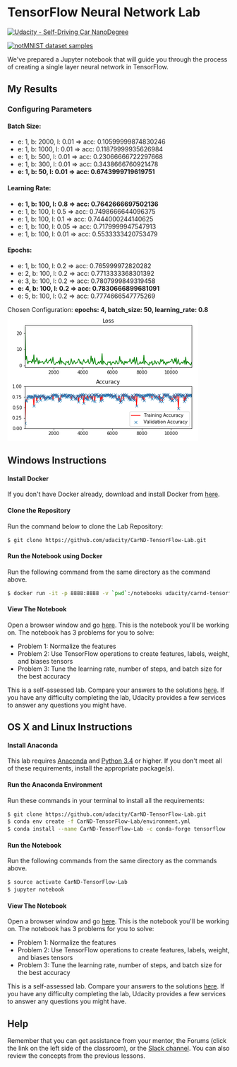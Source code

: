 # TensorFlow Neural Network Lab
[![Udacity - Self-Driving Car NanoDegree](https://s3.amazonaws.com/udacity-sdc/github/shield-carnd.svg)](http://www.udacity.com/drive)

[<img src="http://yaroslavvb.com/upload/notMNIST/nmn.png" alt="notMNIST dataset samples" />](http://yaroslavvb.blogspot.com/2011/09/notmnist-dataset.html)

We've prepared a Jupyter notebook that will guide you through the process of creating a single layer neural network in TensorFlow.

## My Results
### Configuring Parameters
#### Batch Size:
* e: 1, b: 2000, l: 0.01 => acc: 0.10599999874830246
* e: 1, b: 1000, l: 0.01 => acc: 0.11879999935626984
* e: 1, b: 500, l: 0.01 => acc: 0.23066666722297668
* e: 1, b: 300, l: 0.01 => acc: 0.3438666760921478
* __e: 1, b: 50, l: 0.01 => acc: 0.6743999719619751__

#### Learning Rate:
* __e: 1, b: 100, l: 0.8 => acc: 0.7642666697502136__
* e: 1, b: 100, l: 0.5 => acc: 0.7498666644096375
* e: 1, b: 100, l: 0.1 => acc: 0.7444000244140625
* e: 1, b: 100, l: 0.05 => acc: 0.7179999947547913
* e: 1, b: 100, l: 0.01 => acc: 0.5533333420753479

#### Epochs:
* e: 1, b: 100, l: 0.2 => acc: 0.765999972820282
* e: 2, b: 100, l: 0.2 => acc: 0.7713333368301392
* e: 3, b: 100, l: 0.2 => acc: 0.7807999849319458
* __e: 4, b: 100, l: 0.2 => acc: 0.7830666899681091__
* e: 5, b: 100, l: 0.2 => acc: 0.7774666547775269

Chosen Configuration:
__epochs: 4, batch_size: 50, learning_rate: 0.8__
![Selected Configuration](./graphs/conf_e4_b50_l0.8.png)

## Windows Instructions
#### Install Docker
If you don't have Docker already, download and install Docker from [here](https://docs.docker.com/engine/installation/windows/).
#### Clone the Repository
Run the command below to clone the Lab Repository:
```sh
$ git clone https://github.com/udacity/CarND-TensorFlow-Lab.git
```
#### Run the Notebook using Docker
Run the following command from the same directory as the command above.
```sh
$ docker run -it -p 8888:8888 -v `pwd`:/notebooks udacity/carnd-tensorflow-lab
```
#### View The Notebook
Open a browser window and go [here](http://localhost:8888/notebooks/CarND-TensorFlow-Lab/lab.ipynb).  This is the notebook you'll be working on.  The notebook has 3 problems for you to solve:
 - Problem 1: Normalize the features
 - Problem 2: Use TensorFlow operations to create features, labels, weight, and biases tensors
 - Problem 3: Tune the learning rate, number of steps, and batch size for the best accuracy

This is a self-assessed lab.  Compare your answers to the solutions [here](https://github.com/udacity/CarND-TensorFlow-Lab/blob/master/solutions.ipynb).  If you have any difficulty completing the lab, Udacity provides a few services to answer any questions you might have.

## OS X and Linux Instructions
#### Install Anaconda
This lab requires [Anaconda](https://www.continuum.io/downloads) and [Python 3.4](https://www.python.org/downloads/) or higher. If you don't meet all of these requirements, install the appropriate package(s).
#### Run the Anaconda Environment
Run these commands in your terminal to install all the requirements:
```sh
$ git clone https://github.com/udacity/CarND-TensorFlow-Lab.git
$ conda env create -f CarND-TensorFlow-Lab/environment.yml
$ conda install --name CarND-TensorFlow-Lab -c conda-forge tensorflow
```
#### Run the Notebook
Run the following commands from the same directory as the commands above.
```sh
$ source activate CarND-TensorFlow-Lab
$ jupyter notebook
```
#### View The Notebook
Open a browser window and go [here](http://localhost:8888/notebooks/CarND-TensorFlow-Lab/lab.ipynb).  This is the notebook you'll be working on.  The notebook has 3 problems for you to solve:
 - Problem 1: Normalize the features
 - Problem 2: Use TensorFlow operations to create features, labels, weight, and biases tensors
 - Problem 3: Tune the learning rate, number of steps, and batch size for the best accuracy

This is a self-assessed lab.  Compare your answers to the solutions [here](https://github.com/udacity/CarND-TensorFlow-Lab/blob/master/solutions.ipynb).  If you have any difficulty completing the lab, Udacity provides a few services to answer any questions you might have.
## Help
Remember that you can get assistance from your mentor, the Forums (click the link on the left side of the classroom), or the [Slack channel](https://carnd-slack.udacity.com). You can also review the concepts from the previous lessons.
